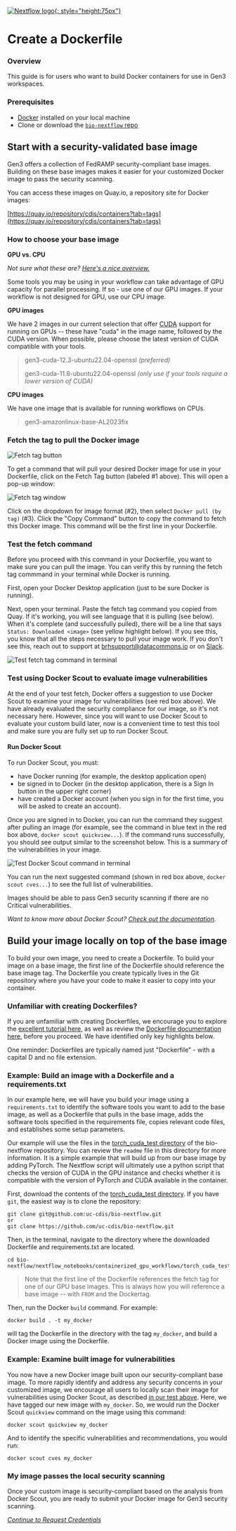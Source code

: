 [![Nextflow logo](img/nextflow.svg){: style="height:75px"}](https://www.nextflow.io/)

# **Create a Dockerfile**

### Overview

This guide is for users who want to build Docker containers for use in Gen3 workspaces.

### Prerequisites

- [Docker](https://www.docker.com/get-started/) installed on your local machine
- Clone or download the [`bio-nextflow` repo](https://github.com/uc-cdis/bio-nextflow/tree/master)

## Start with a security-validated base image

Gen3 offers a collection of FedRAMP security-compliant base images. Building on these base images makes it easier for your customized Docker image to pass the security scanning.

You can access these images on Quay.io, a repository site for Docker images:

[https://quay.io/repository/cdis/containers?tab=tags](https://quay.io/repository/cdis/containers?tab=tags)

### How to choose your base image

**GPU vs. CPU**

*Not sure what these are? [Here's a nice overview.](https://blogs.nvidia.com/blog/whats-the-difference-between-a-cpu-and-a-gpu/)*

Some tools you may be using in your workflow can take advantage of GPU capacity for parallel processing. If so - use one of our GPU images. If your workflow is not designed for GPU, use our CPU image.

**GPU images**

We have 2 images in our current selection that offer [CUDA](https://www.turing.com/kb/understanding-nvidia-cuda) support for running on GPUs -- these have "cuda" in the image name, followed by the CUDA version. When possible, please choose the latest version of CUDA compatible with your tools.

> gen3-cuda-12.3-ubuntu22.04-openssl *(preferred)*
>
> gen3-cuda-11.8-ubuntu22.04-openssl *(only use if your tools require a lower version of CUDA)*

**CPU images**

We have one image that is available for running workflows on CPUs.

> gen3-amazonlinux-base-AL2023fix

### Fetch the tag to pull the Docker image

![Fetch tag button](img/quay-fetch-tag.png)

To get a command that will pull your desired Docker image for use in your Dockerfile, click on the Fetch Tag button (labeled #1 above). This will open a pop-up window:

![Fetch tag window](img/quay-fetch-tag2.png)

Click on the dropdown for image format (#2), then select `Docker pull (by tag)` (#3). Click the "Copy Command" button to copy the command to fetch this Docker image. This command will be the first line in your Dockerfile.

### Test the fetch command

Before you proceed with this command in your Dockerfile, you want to make sure you can pull the image. You can verify this by running the fetch tag commmand in your terminal while Docker is running.

First, open your Docker Desktop application (just to be sure Docker is running).

Next, open your terminal. Paste the fetch tag command you copied from Quay. If it's working, you will see language that it is pulling (see below). When it's complete (and successfully pulled), there will be a line that says `Status: Downloaded <image>` (see yellow highlight below). If you see this, you know that all the steps necessary to pull your image work. If you don't see this, reach out to support at brhsupport@datacommons.io or on [Slack](https://docs.google.com/forms/d/e/1FAIpQLSczyhhOXeCK9FdVtpQpelOHYnRj1EAq1rwwnm9q6cPAe5a7ug/viewform).

![Test fetch tag command in terminal](img/test-fetch-tag.png)

### Test using Docker Scout to evaluate image vulnerabilities

At the end of your test fetch, Docker offers a suggestion to use Docker Scout to examine your image for vulnerabilities (see red box above). We have already evaluated the security compliance for our image, so it's not necessary here. However, since you will want to use Docker Scout to evaluate your custom build later, now is a convenient time to test this tool and make sure you are fully set up to run Docker Scout.

#### Run Docker Scout

To run Docker Scout, you must:

* have Docker running (for example, the desktop application open)
* be signed in to Docker (in the desktop application, there is a Sign In button in the upper right corner)
* have created a Docker account (when you sign in for the first time, you will be asked to create an account).

Once you are signed in to Docker, you can run the command they suggest after pulling an image (for example, see the command in blue text in the red box above, `docker scout quickview...`). If the command runs successfully, you should see output similar to the screenshot below. This is a summary of the vulnerabilities in your image.

![Test Docker Scout command in terminal](img/scout-quickview.png)

You can run the next suggested command (shown in red box above, `docker scout cves...`) to see the full list of vulnerabilities.

Images should be able to pass Gen3 security scanning if there are no Critical vulnerabilities.

*Want to know more about Docker Scout? [Check out the documentation](https://docs.docker.com/scout/quickstart/).*

## Build your image locally on top of the base image

To build your own image, you need to create a Dockerfile. To build your image on a base image, the first line of the Dockerfile should reference the base image tag. The Dockerfile you create typically lives in the Git repository where you have your code to make it easier to copy into your container.

### Unfamiliar with creating Dockerfiles?

If you are unfamiliar with creating Dockerfiles, we encourage you to explore the [excellent tutorial here](https://medium.com/@anshita.bhasin/a-step-by-step-guide-to-create-dockerfile-9e3744d38d11), as well as review the [Dockerfile documentation here](https://docs.docker.com/develop/develop-images/dockerfile_best-practices/), before you proceed. We have identified only key highlights below.

One reminder: Dockerfiles are typically named just "Dockerfile" - with a capital D and no file extension.

### Example: Build an image with a Dockerfile and a requirements.txt

In our example here, we will have you build your image using a `requirements.txt` to identify the software tools you want to add to the base image, as well as a Dockerfile that pulls in the base image, adds the software tools specified in the requirements file, copies relevant code files, and establishes some setup parameters.

Our example will use the files in the [torch_cuda_test directory](https://github.com/uc-cdis/bio-nextflow/tree/master/nextflow_notebooks/containerized_gpu_workflows/torch_cuda_test) of the bio-nextflow repository. You can review the `readme` file in this directory for more information. It is a simple example that will build up from our base image by adding PyTorch. The Nextflow script will ultimately use a python script that checks the version of CUDA in the GPU instance and checks whether it is compatible with the version of PyTorch and CUDA available in the container.

First, download the contents of the [torch_cuda_test directory](https://github.com/uc-cdis/bio-nextflow/tree/master/nextflow_notebooks/containerized_gpu_workflows/torch_cuda_test). If you have `git`, the easiest way is to clone the repository:
```
git clone git@github.com:uc-cdis/bio-nextflow.git
or
git clone https://github.com/uc-cdis/bio-nextflow.git
```

Then, in the terminal, navigate to the directory where the downloaded Dockerfile and requirements.txt are located.
```
cd bio-nextflow/nextflow_notebooks/containerized_gpu_workflows/torch_cuda_test
```

> Note that the first line of the Dockerfile references the fetch tag for one of our GPU base images. This is always how you will reference a base image -- with `FROM` and the Dockertag.

Then, run the Docker `build` command. For example:

`docker build . -t my_docker`

will tag the Dockerfile in the directory with the tag `my_docker`, and build a Docker image using the Dockerfile.

### Example: Examine built image for vulnerabilities

You now have a new Docker image built upon our security-compliant base image. To more rapidly identify and address any security concerns in your customized image, we encourage all users to locally scan their image for vulnerabilities using Docker Scout, as described [in our test above](#test-using-docker-scout-to-evaluate-image-vulnerabilities). Here, we have tagged our new image with `my_docker`. So, we would run the Docker Scout `quickview` command on the image using this command:

`docker scout quickview my_docker`

And to identify the specific vulnerabilities and recommendations, you would run:

`docker scout cves my_docker`

### My image passes the local security scanning

Once your custom image is security-compliant based on the analysis from Docker Scout, you are ready to submit your Docker image for Gen3 security scanning.

[*Continue to Request Credentials*](./nextflow-request-creds.md)
